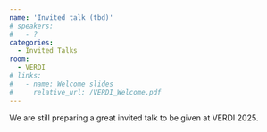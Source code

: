 ```yaml
---
name: 'Invited talk (tbd)'
# speakers:
#   - ?
categories:
  - Invited Talks
room:
  - VERDI
# links:
#   - name: Welcome slides
#     relative_url: /VERDI_Welcome.pdf
---
```



We are still preparing a great invited talk to be given at VERDI 2025.